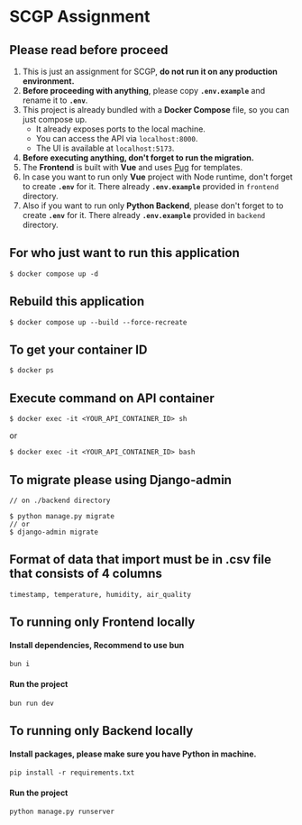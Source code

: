 # SCGP Assignment

## Please read before proceed

1. This is just an assignment for SCGP, **do not run it on any production environment.**
2. **Before proceeding with anything**, please copy **`.env.example`** and rename it to **`.env`**.
3. This project is already bundled with a **Docker Compose** file, so you can just compose up.
   - It already exposes ports to the local machine.
   - You can access the API via `localhost:8000`.
   - The UI is available at `localhost:5173`.
4. **Before executing anything, don't forget to run the migration.**
5. The **Frontend** is built with **Vue** and uses [Pug](https://pugjs.org/api/getting-started.html) for templates.
6. In case you want to run only **Vue** project with Node runtime, don't forget to create **`.env`** for it. There already **`.env.example`** provided in `frontend` directory.
7. Also if you want to run only **Python Backend**, please don't forget to to create **`.env`** for it. There already **`.env.example`** provided in `backend` directory.


## For who just want to run this application
```
$ docker compose up -d
```

## Rebuild this application
```
$ docker compose up --build --force-recreate
```

## To get your container ID
```
$ docker ps
```

## Execute command on API container
```
$ docker exec -it <YOUR_API_CONTAINER_ID> sh
```
or
```
$ docker exec -it <YOUR_API_CONTAINER_ID> bash
```

## To migrate please using Django-admin
```
// on ./backend directory

$ python manage.py migrate
// or
$ django-admin migrate
```

## Format of data that import must be in .csv file that consists of 4 columns
```
timestamp, temperature, humidity, air_quality
```

## To running only Frontend locally

#### Install dependencies, Recommend to use bun
```
bun i
```

#### Run the project
```
bun run dev
```


## To running only Backend locally

#### Install packages, please make sure you have Python in machine.
```
pip install -r requirements.txt
```

#### Run the project
```
python manage.py runserver
```
